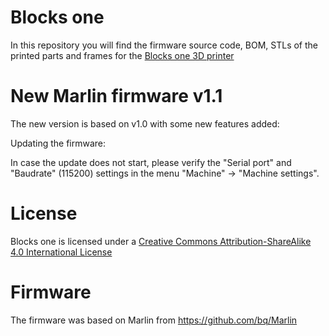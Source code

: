 # Blocks one
In this repository you will find the firmware source code, BOM, STLs of the printed parts and frames for the [Blocks one 3D printer](http://blockstec.com/one.html)


# New Marlin firmware v1.1
The new version is based on v1.0 with some new features added:

Updating the firmware:

In case the update does not start, please verify the "Serial port" and "Baudrate" (115200) settings in the menu "Machine" -> "Machine settings".



# License
Blocks one is licensed under a [Creative Commons Attribution-ShareAlike 4.0 International License](http://creativecommons.org/licenses/by-sa/4.0/)


# Firmware
The firmware was based on Marlin from https://github.com/bq/Marlin

